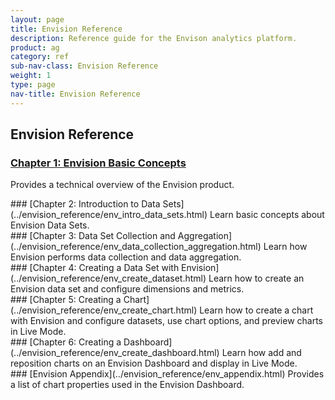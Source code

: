 ```yaml
---
layout: page
title: Envision Reference
description: Reference guide for the Envison analytics platform.
product: ag
category: ref
sub-nav-class: Envision Reference
weight: 1
type: page
nav-title: Envision Reference
---
```


Envision Reference
-------------------

### [Chapter 1: Envision Basic Concepts](../envision_reference/env_basic_concepts.html)
Provides a technical overview of the Envision product. 
<div class = "divider1"></div>
### [Chapter 2: Introduction to Data Sets](../envision_reference/env_intro_data_sets.html)
Learn basic concepts about Envision Data Sets.
<div class = "divider1"></div>
### [Chapter 3: Data Set Collection and Aggregation](../envision_reference/env_data_collection_aggregation.html)
Learn how Envision performs data collection and data aggregation.
<div class = "divider1"></div>
### [Chapter 4: Creating a Data Set with Envision](../envision_reference/env_create_dataset.html)
Learn how to create an Envision data set and configure dimensions and metrics.
<div class = "divider1"></div>
### [Chapter 5: Creating a Chart](../envision_reference/env_create_chart.html)
Learn how to create a chart with Envision and configure datasets, use chart options, and preview charts in Live Mode.
<div class = "divider1"></div>
### [Chapter 6: Creating a Dashboard](../envision_reference/env_create_dashboard.html)
Learn how add and reposition charts on an Envision Dashboard and display in Live Mode.
<div class = "divider1"></div>
### [Envision Appendix](../envision_reference/env_appendix.html)
Provides a list of chart properties used in the Envision Dashboard.
<div class = "divider1"></div>


